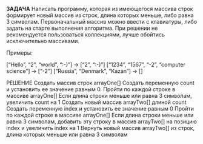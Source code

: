 **ЗАДАЧА**
Написать программу, которая из имеющегося массива строк формирует новый массив из строк, длина которых меньше, либо равна 3 символам. Первоначальный массив можно ввести с клавиатуры, либо задать на старте выполнения алгоритма. При решении не рекомендуется пользоваться коллекциями, лучше обойтись исключительно массивами.

Примеры:

[“Hello”, “2”, “world”, “:-)”] → [“2”, “:-)”] [“1234”, “1567”, “-2”, “computer science”] → [“-2”] [“Russia”, “Denmark”, “Kazan”] → []

РЕШЕНИЕ
Создать массив строк arrayOne[]
Создать переменную count и установить ее значение равным 0.
Пройти по каждой строке в массиве arrayOne[]
Если длина строки меньше или равна 3 символам, увеличить count на 1
Создать новый массив arrayTwo[] длиной count
Создать переменную index и установить ее значение равным 0
Пройти по каждой строке в массиве arrayOne[]
Если длина строки меньше или равна 3 символам, добавить эту строку в массив arrayTwo[] на позицию index и увеличить index на 1
Вернуть новый массив arrayTwo[] из строк, длина которых меньше или равна 3 символам
